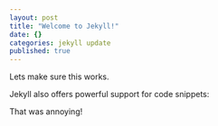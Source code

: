 ```yaml
---
layout: post
title: "Welcome to Jekyll!"
date: {}
categories: jekyll update
published: true
---
```


Lets make sure this works.

Jekyll also offers powerful support for code snippets:

That was annoying!